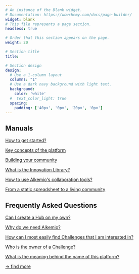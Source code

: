 ```yaml
---
# An instance of the Blank widget.
# Documentation: https://wowchemy.com/docs/page-builder/
widget: blank
# This file represents a page section.
headless: true

# Order that this section appears on the page.
weight: 20

# Section title
title: 

# Section design
design:
  # Use a 1-column layout
  columns: "1"
  # Use a dark navy background with light text.
  background:
    color: 'white'
  #  text_color_light: true
  spacing:
    padding: ['40px', '0px', '20px', '0px']
---
```

<div class="container" >
  <div class="row d-flex">
    <div class="col-sm mr-sm-5 mb-4 bg-light fixed-height-help">
    <h2>Manuals</h2>
    <a href="/help/getting-started/"><p class="mb-1"> How to get started? </p></a>
    <a href="/help/key-concepts/"><p class="mb-1"> Key concepts of the platform </p></a>
    <a href="/help/community-management/"><p class="mb-1"> Building your community </p></a>
    <a href="/help/innovation-library/"><p class="mb-1"> What is the Innovation Library? </p></a>
    <a href="/help/collaboration-tools/"><p class="mb-1"> How to use Alkemio's collaboration tools? </p></a>
    <a href="/post/2022-07-spreadsheet/"><p class="mb-1"> From a static spreadsheet to a living community </p></a>
    <!-- <a href="/help/community-management/" target="_blank"><p class="mb-1"> Building your community </p></a> -->
    </div>
    <div class="col-sm mb-4 bg-light fixed-height-help">
    <h2>Frequently Asked Questions</h2>
    <a href="/faq/#platformownhub"><p class="mb-1"> Can I create a Hub on my own? </p></a>
    <a href="/faq/#whyneedalkemio"><p class="mb-1"> Why do we need Alkemio? </p></a>
    <a href="/faq/#platformchallenges"><p class="mb-1"> How can I most easily find Challenges that I am interested in? </p></a>  
    <a href="/faq/#challengeowner"><p class="mb-1"> Who is the owner of a Challenge? </p></a>
    <a href="/faq/#whyalkemiomeaning"><p class="mb-1"> What is the meaning behind the name of this platform? </p></a>
    <a href="/faq/"><p class="mt-5 text-right"> → find more</p></a>
    </div>
  </div>
</div>
